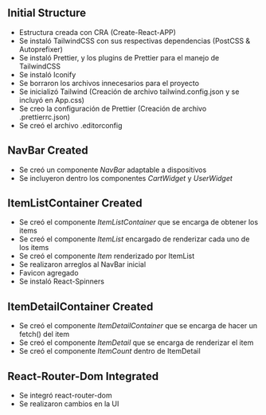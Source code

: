 ## Initial Structure
- Estructura creada con CRA (Create-React-APP)
- Se instaló TailwindCSS con sus respectivas dependencias (PostCSS & Autoprefixer)
- Se instaló Prettier, y los plugins de Prettier para el manejo de TailwindCSS
- Se instaló Iconify
- Se borraron los archivos innecesarios para el proyecto
- Se inicializó Tailwind (Creación de archivo tailwind.config.json y se incluyó en App.css)
- Se creo la configuración de Prettier (Creación de archivo .prettierrc.json)
- Se creó el archivo .editorconfig

## NavBar Created
- Se creó un componente *NavBar* adaptable a dispositivos
- Se incluyeron dentro los componentes *CartWidget* y *UserWidget*

## ItemListContainer Created
- Se creó el componente *ItemListContainer* que se encarga de obtener los items
- Se creó el componente *ItemList* encargado de renderizar cada uno de los items
- Se creó el componente *Item* renderizado por ItemList
- Se realizaron arreglos al NavBar inicial
- Favicon agregado
- Se instaló React-Spinners

## ItemDetailContainer Created
- Se creó el componente *ItemDetailContainer* que se encarga de hacer un fetch() del item
- Se creó el componente *ItemDetail* que se encarga de renderizar el item
- Se creó el componente *ItemCount* dentro de ItemDetail

## React-Router-Dom Integrated
- Se integró react-router-dom
- Se realizaron cambios en la UI